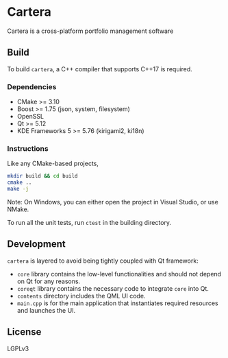 # Cartera
Cartera is a cross-platform portfolio management software

## Build
To build `cartera`, a C++ compiler that supports C++17 is required.

### Dependencies
 - CMake >= 3.10
 - Boost >= 1.75 (json, system, filesystem)
 - OpenSSL
 - Qt >= 5.12
 - KDE Frameworks 5 >= 5.76 (kirigami2, ki18n)

### Instructions
Like any CMake-based projects,

```sh
mkdir build && cd build
cmake ..
make -j
```

Note: On Windows, you can either open the project in Visual Studio, or use NMake.

To run all the unit tests, run `ctest` in the building directory.

## Development
`cartera` is layered to avoid being tightly coupled with Qt framework:
 - `core` library contains the low-level functionalities and should not depend on Qt for any reasons.
 - `coreqt` library contains the necessary code to integrate `core` into Qt.
 - `contents` directory includes the QML UI code.
 - `main.cpp` is for the main application that instantiates required resources and launches the UI.

## License
LGPLv3
